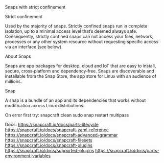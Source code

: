 Snaps with strict confinement

Strict confinement

Used by the majority of snaps. Strictly confined snaps run in complete isolation, up to a minimal access level that’s deemed always safe. Consequently, strictly confined snaps can not access your files, network, processes or any other system resource without requesting specific access via an interface (see below).

About Snaps

Snaps are app packages for desktop, cloud and IoT that are easy to install, secure, cross‐platform and dependency‐free. Snaps are discoverable and installable from the Snap Store, the app store for Linux with an audience of millions.

Snap

A snap is a bundle of an app and its dependencies that works without modification across Linux distributions.

On error first try:
snapcraft clean
sudo snap restart multipass

Docs:
https://snapcraft.io/docs/parts-lifecycle
https://snapcraft.io/docs/snapcraft-yaml-reference
https://snapcraft.io/docs/snapcraft-advanced-grammar
https://snapcraft.io/docs/snapcraft-filesets
https://snapcraft.io/docs/snapcraft-plugins
https://snapcraft.io/docs/supported-plugins
https://snapcraft.io/docs/parts-environment-variables

